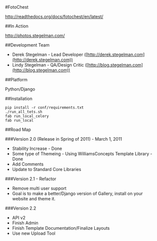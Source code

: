 #FotoChest

http://readthedocs.org/docs/fotochest/en/latest/

##In Action

http://photos.stegelman.com/

##Development Team

* Derek Stegelman - Lead Developer ([http://derek.stegelman.com](http://derek.stegelman.com))
* Lindy Stegelman - QA/Design Critic ([http://blog.stegelman.com](http://blog.stegelman.com))

##Platform

Python/Django

##Installation

    pip install -r conf/requirements.txt
    ./run_all_tets.sh
    fab run_local_celery
    fab run_local

##Road Map

###Version 2.0 (Release in Spring of 2011) - March 1, 2011

* Stability Increase - Done
* Some type of Themeing - Using WilliamsConcepts Template Library - Done
* Add Comments
* Update to Standard Core Libraries

###Version 2.1 - Refactor

* Remove multi user support
* Goal is to make a better/Django version of Gallery, install on your website and theme it.

###Version 2.2

* API v2
* Finish Admin
* Finish Template Documentation/Finalize Layouts
* Use new Upload Tool


